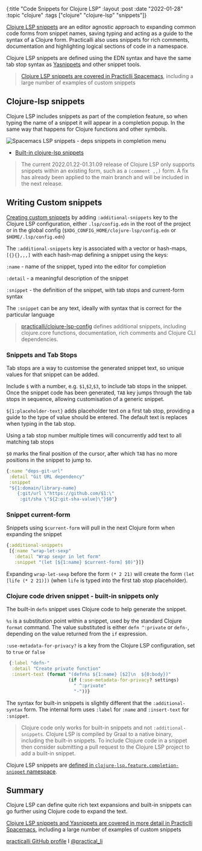 {:title "Code Snippets for Clojure LSP"
:layout :post
:date "2022-01-28"
:topic "clojure"
:tags  ["clojure" "clojure-lsp" "snippets"]}

[Clojure LSP snippets](https://clojure-lsp.io/features/#snippets) are an editor agnostic approach to expanding common code forms from snippet names, saving typing and acting as a guide to the syntax of a Clojure form.  Practicalli also uses snippets for rich comments, documentation and highlighting logical sections of code in a namespace.

Clojure LSP snippets are defined using the EDN syntax and have the same tab stop syntax as [Yasnippets](/posts/yasnippets-for-faster-clojure-development/) and other snippet tools.

> [Clojure LSP snippets are covered in Practiclli Spacemacs](https://practical.li/spacemacs/snippets/clojure-lsp/), including a large number of examples of custom snippets

<!-- more -->

## Clojure-lsp snippets

Clojure LSP includes snippets as part of the completion feature, so when typing the name of a snippet it will appear in a completion popup.  In the same way that happens for Clojure functions and other symbols.

![Spacemacs LSP snippets - deps snippets in completion menu](https://raw.githubusercontent.com/practicalli/graphic-design/live/spacemacs/screenshots/spacemcs-snippets-completion-menu-deps-snippets.png)

* [Built-in clojure-lsp snippets ](https://clojure-lsp.io/features/#snippets)

> The current 2022.01.22-01.31.09 release of Clojure LSP only supports snippets within an existing form, such as a `(comment ,,)` form.  A fix has already been applied to the main branch and will be included in the next release.


## Writing Custom snippets

[Creating custom snippets](https://clojure-lsp.io/settings/#snippets) by adding `:additional-snippets` key to the Clojure LSP configuration, either `.lsp/config.edn` in the root of the project or in the global config (`$XDG_CONFIG_HOME/clojure-lsp/config.edn` or `$HOME/.lsp/config.edn`)

The `:additional-snippets` key is associated with a vector or hash-maps, `[{}{},,,]` with each hash-map defining a snippet using the keys:

`:name` - name of the snippet, typed into the editor for completion

`:detail` - a meaningful description of the snippet

`:snippet` - the definition of the snippet, with tab stops and current-form syntax

The `:snippet` can be any text, ideally with syntax that is correct for the particular language

> [practicalli/clojure-lsp-config](https://github.com/practicalli/clojure-lsp-config) defines additional snippets, including clojure.core functions, documentation, rich comments and Clojure CLI dependencies.


### Snippets and Tab Stops

Tab stops are a way to customise the generated snippet text, so unique values for that snippet can be added.

Include `$` with a number, e.g. `$1`,`$2`,`$3`,  to include tab stops in the snippet.  Once the snippet code has been generated, `TAB` key jumps through the tab stops in sequence, allowing customisation of a generic snippet.

`${1:placeholder-text}` adds placeholder text on a first tab stop, providing a guide to the type of value should be entered.  The default text is replaces when typing in the tab stop.

Using a tab stop number multiple times will concurrently add text to all matching tab stops

`$0` marks the final position of the cursor, after which `TAB` has no more positions in the snippet to jump to.

```clojure
{:name "deps-git-url"
 :detail "Git URL dependency"
 :snippet
 "${1:domain/library-name}
    {:git/url \"https://github.com/$1:\"
     :git/sha \"${2:git-sha-value}\"}$0"}
```


### Snippet current-form

Snippets using `$current-form` will pull in the next Clojure form when expanding the snippet

```clojure
{:additional-snippets
 [{:name "wrap-let-sexp"
   :detail "Wrap sexpr in let form"
   :snippet "(let [${1:name} $current-form] $0)"}]}
```

Expanding `wrap-let-sexp` before the form `(* 2 21)` will create the form `(let [life (* 2 21)])` (when `life` is typed into the first tab stop placeholder).


### Clojure code driven snippet - built-in snippets only

The built-in `defn` snippet uses Clojure code to help generate the snippet.

`%s` is a substitution point within a snippet, used by the standard Clojure `format` command. The value substituted is either `defn ^:private` or `defn-`, depending on the value returned from the `if` expression.

`:use-metadata-for-privacy?` is a key from the Clojure LSP configuration, set to `true` or `false`

```clojure
 {:label "defn-"
  :detail "Create private function"
  :insert-text (format "(defn%s ${1:name} [$2]\n  ${0:body})"
                       (if (:use-metadata-for-privacy? settings)
                         " ^:private"
                         "-"))}
```

The syntax for built-in snippets is slightly different that the `:additional-syntax` form.  The internal form uses `:label` for `:name` and `:insert-text` for `:snippet`.

> Clojure code only works for built-in snippets and not `:additional-snippets`. Clojure LSP is compiled by Graal to a native binary, including the built-in snippets.  To include Clojure code in a snippet then consider submitting a pull request to the Clojure LSP project to add a built-in snippet.


Clojure LSP snippets are [defined in `clojure-lsp.feature.completion-snippet` namespace](https://github.com/clojure-lsp/clojure-lsp/blob/master/src/clojure_lsp/feature/completion_snippet.clj).


## Summary

Clojure LSP can define quite rich text expansions and built-in snippets can go further using Clojure code to expand the text.

[Clojure LSP snippets and Yasnippets are covered in more detail in Practiclli Spacemacs](https://practical.li/spacemacs/snippets/clojure-lsp/), including a large number of examples of custom snippets

[practicalli GitHub profile](https://github.com/practicalli) I [@practical_li](https://twitter.com/practcial_li)

